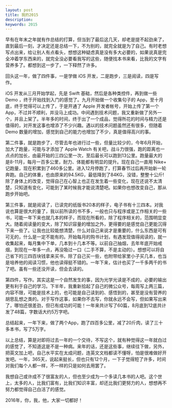 ```yaml
---
layout: post
title: 我的2015
description:
keywords: 2015
---
```

早有在年末之年就有作总结的打算，但当到了最后这几天，却老是提不起劲来了，直到最后一刻，才决定还是总结一下，不为别的，就完全就是为了自己。有时老想写点出来，给让别人有点看头，想想这种疑虑真是没有多大必要的，如果说真是完全冲着学东西来的，就完全没必要看我写的这些，随便找本书来看，比我的文字有营养多了。都想到这一步了，一下释然了许多。

回头这一年，做了四件事，一是学做 iOS 开发，二是跑步，三是阅读，四是写作。

iOS 开发从三月开始学起，先是 Swift 基础，然后是各种类控件，再到做一些 Demo ，终于开始找到入门的感觉了。九月开始做一个收集句子的 App，至十月底，终于觉得可以上传了，于是开通了 Apple 开发者帐号，开始上传了第一个 App，不过并不顺利，并没马上成功。中间遇到技术问题，我又重新做了另外一个，并且上架了。半年多的时间，终于出了一个成品，觉得所花的时间与精力还是值得的，对开发这事也增添了不少兴趣。遇以的技术问题虽然还有很多，但随着 Demo 数量的增加，感觉到自己的能力也增加了不少，真是值得高兴的事。

第二件事，就是跑步了，尽管去年也进行过一些，但量比较少的，今年6月开始，加大了跑量，可能与才添加了 Apple Watch 有关吧，战斗力很强，跑的距离也一点点的加长，由最开始的三四公里一次，至后最长可以跑到13公里。跑量最大的是8-11月，每月一百多公里，耐力、体能都有明显的提升。现在自己一直用 Nike+ 记跑量，现在积累到了460多公里。进入12月停跑了，打算春节过后再开始新一轮奔跑。自己的体重，也由原来的94.5KG，最低降到了84KG，没错，整整十公斤!除了身体上的改变，觉得自己在心智上也正在发生着一些变化，现在还说不太清楚，只知道有变化，可能到了某时候我才能说清楚吧。如果你也想改变自己，那从跑步开始吧。

第三件事，就是阅读了，已读完的纸版书20本的样子，电子书有十三四本。对我说也算是很大的量了，我以前所读的书不多，一般也只与程序或是工作相关的一些书，可能一年下来也就几本的样子，而现在所看的，除了程序相关的，范围明显变大。随着阅读量的变大，除了知识容量的增加之外，更得要的是感觉自己更能沉得下来一些了。让我也比较能想清楚，什么对自己来说才是重要的，什么东西是可有可无的，什么是一定不能有的。开始每月的购书计划，有遇发现值得阅读的，就一收集起来，每月集中下单，几本到十几本不等。以前自己抽烟，去年年底开始戒烟，到现在一年多一点，再没吸过一口（二手不算，不是主动的）。想想可以将自己省下的三四百块钱拿来买书，除了自己买一些，也附带给家里小子买几本，也当是培养他的阅读习惯，他也读得挺不错的。一年下来，估计也买了一千多两千的书了吧。虽有一些还没开读，但会去读的。

第四件，写作。其实这是一个自然发生的事，因为光学光读是不成的，必要的输出更有利于自己的学习。下半年，我重新拾起了自己的微公众号，每周写上两三篇，内容不限，可能是技术上的，也可能是自己读到的、感悟到的，甚至是没有营养的胡思乱想之类的。对于写作这事，如果你不去写，你就永远不会写，但如果写出来了，哪怕还很差劲，但已有成功的可能！一年来共计写了60篇，8月底到12底共计发了48篇，字数话大约5万字吧。

总结起来，一年下来，做了两个App，跑了四百多公里，减了20斤肉，读了三十多本书，写了5万字。

以上总结，算是对即将过去一年的一个交待，不写这个，就有种觉得这一年就白过的感觉了，不知道这是不是一种病。来年的话，还是这些事，继续往下做，另外，把英文加上吧，自己水平实在太成问题，连英文文档都读不懂呀，怕是很难做好开发吧。一年，365天，说起来挺长，但也只有12个月，一下子觉得短了许多，时间对我们每个人都一样，不一样的只是如何去用罢了。

我想自己或许成不了很富友的人，但也至少成为一个多读几本书的人吧。这个世上，太多的人，比我们富有，比我们知识丰富，却还比我们更努力的人，想想再不努力都觉得自己白活了的感觉。

2016年，你，我，他，大家一切都好！
